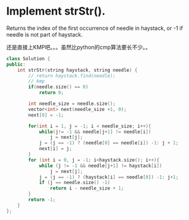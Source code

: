 # Implement strStr().

Returns the index of the first occurrence of needle in haystack, or -1 if needle is not part of haystack.

还是直接上KMP吧。。。虽然比python的cmp算法要长不少。。

```c++
class Solution {
public:
    int strStr(string haystack, string needle) {
        // return haystack.find(needle);
        // kmp
        if(needle.size() == 0)
            return 0;

        int needle_size = needle.size();
        vector<int> next(needle_size +1, 0);
        next[0] = -1;

        for(int i = 1, j = -1; i < needle_size; i++){
            while(j!= -1 && needle[j+1] != needle[i])
                j = next[j];
            j = (j == -1) ? (needle[0] == needle[i]) -1: j + 1;
            next[i] = j;
        }
        for (int i = 0, j = -1; i<haystack.size(); i++){
            while (j != -1 && needle[j+1] != haystack[i])
                j = next[j];
            j = (j == -1) ? (haystack[i] == needle[0]) -1: j+1;
            if (j == needle.size() -1)
                return i - needle_size + 1;
        }
        return -1;
    }
};
```
